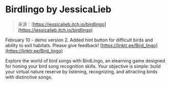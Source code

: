 <!--yml
category: 未分类
date: 2024-05-27 14:45:32
-->

# Birdlingo by JessicaLieb

> 来源：[https://jessicalieb.itch.io/birdlingo](https://jessicalieb.itch.io/birdlingo)

February 10 - demo version 2. Added hint button for difficult birds and ability to exit habitats. Please give feedback! [https://linktr.ee/Bird_lingo](https://linktr.ee/Bird_lingo)

Explore the world of bird songs with BirdLingo, an elearning game designed for honing your bird song recognition skills. Your objective is simple: build your virtual nature reserve by listening, recognizing, and attracting birds with distinctive songs.